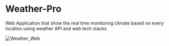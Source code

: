 # Weather-Pro
Web Application that show the real time monitoring climate based on every location using weather API and web tech stacks 

![Weather_Web](https://github.com/user-attachments/assets/cd5f8fd9-5979-4844-bd58-b0f299684f30)
